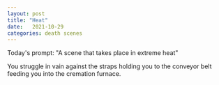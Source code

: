 ```yaml
---
layout: post
title: "Heat"
date:   2021-10-29
categories: death scenes
---
```

Today's prompt: "A scene that takes place in extreme heat"

You struggle in vain against the straps holding you to the conveyor belt feeding you into the cremation furnace.

